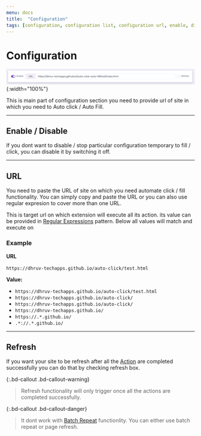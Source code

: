 ```yaml
---
menu: docs
title:  "Configuration"
tags: [configuration, configuration list, configuration url, enable, disable, refresh ,batch, action, start time, XPath, Value,repeat, repeat interval, r-interval]
---
```


# Configuration

![Configuration](/assets/img/configuration.PNG){:width="100%"}

 This is main part of configuration section you need to provide url of site in which you need to Auto click / Auto Fill.

---

## Enable / Disable
If you dont want to disable / stop particular configuration temporary to fill / click, you can disable it by switching it off.

---

## URL
You need to paste the URL of site on which you need automate click / fill functionality. You can simply copy and paste the URL or you can also use regular expresion to cover more than one URL.

This is target url on which extension will execute all its action. its value can be provided in [Regular Expressions](https://developer.mozilla.org/en-US/docs/Web/JavaScript/Guide/Regular_Expressions) pattern. Below all values will match and execute on 

### Example

**URL** 

`https://dhruv-techapps.github.io/auto-click/test.html`

**Value:**

* `https://dhruv-techapps.github.io/auto-click/test.html`
* `https://dhruv-techapps.github.io/auto-click/`
* `https://dhruv-techapps.github.io/auto-click/`
* `https://dhruv-techapps.github.io/`
* `https://.*.github.io/`
* `.*://.*.github.io/`


---

## Refresh
If you want your site to be refresh after all the [Action](/docs/action) are completed successfully you can do that by checking refresh box.

{:.bd-callout .bd-callout-warning}
> Refresh functionality will only trigger once all the actions are completed successfully.

{:.bd-callout .bd-callout-danger}
> It dont work with [Batch Repeat](batch-repeat) functionlity. You can either use batch repeat or page refresh.
